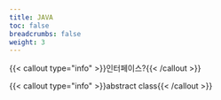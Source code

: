 ```yaml
---
title: JAVA
toc: false
breadcrumbs: false
weight: 3
---
```

{{< callout type="info" >}}인터페이스?{{< /callout >}}

{{< callout type="info" >}}abstract class{{< /callout >}}

